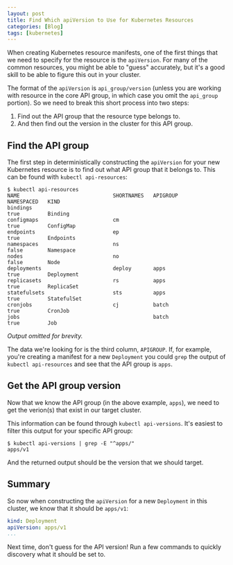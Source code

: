 ```yaml
---
layout: post
title: Find Which apiVersion to Use for Kubernetes Resources
categories: [Blog]
tags: [kubernetes]
---
```


When creating Kubernetes resource manifests, one of the first things that we need to specify for the resource is the `apiVersion`. For many of the common resources, you might be able to "guess" accurately, but it's a good skill to be able to figure this out in your cluster.

The format of the `apiVersion` is `api_group/version` (unless you are working with resource in the core API group, in which case you omit the `api_group` portion). So we need to break this short process into two steps:

1. Find out the API group that the resource type belongs to.
1. And then find out the version in the cluster for this API group.

## Find the API group

The first step in deterministically constructing the `apiVersion` for your new Kubernetes resource is to find out what API group that it belongs to. This can be found with `kubectl api-resources`:

```
$ kubectl api-resources
NAME                              SHORTNAMES   APIGROUP                       NAMESPACED   KIND
bindings                                                                      true         Binding
configmaps                        cm                                          true         ConfigMap
endpoints                         ep                                          true         Endpoints
namespaces                        ns                                          false        Namespace
nodes                             no                                          false        Node
deployments                       deploy       apps                           true         Deployment
replicasets                       rs           apps                           true         ReplicaSet
statefulsets                      sts          apps                           true         StatefulSet
cronjobs                          cj           batch                          true         CronJob
jobs                                           batch                          true         Job
```

*Output omitted for brevity.*

The data we're looking for is the third column, `APIGROUP`. If, for example, you're creating a manifest for a new `Deployment` you could `grep` the output of `kubectl api-resources` and see that the API group is `apps`.

## Get the API group version

Now that we know the API group (in the above example, `apps`), we need to get the verion(s) that exist in our target cluster.

This information can be found through `kubectl api-versions`. It's easiest to filter this output for your specific API group:

```
$ kubectl api-versions | grep -E "^apps/"
apps/v1
```

And the returned output should be the version that we should target.

## Summary

So now when constructing the `apiVersion` for a new `Deployment` in this cluster, we know that it should be `apps/v1`:

```yaml
kind: Deployment
apiVersion: apps/v1
...
```

Next time, don't guess for the API version! Run a few commands to quickly discovery what it should be set to.
